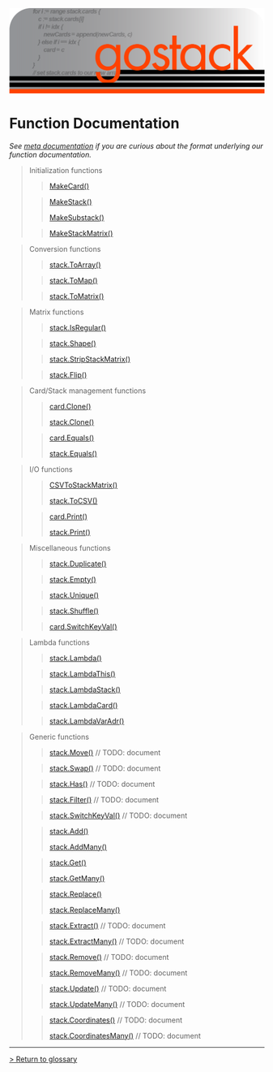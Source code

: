 ![Banner](../images/gostack_SmallerTransparent.png)

 <h1>Function Documentation</h1>

 *See [meta documentation](metaAPI.md) if you are curious about the format underlying our function documentation.*

 > Initialization functions
 >> [MakeCard()](functions/MakeCard.md)
 >
 >> [MakeStack()](functions/MakeStack.md)
 >>
 >> [MakeSubstack()](functions/MakeSubstack.md)
 > 
 >> [MakeStackMatrix()](functions/MakeStackMatrix.md)

 > Conversion functions
 >> [stack.ToArray()](functions/stack_ToArray.md)
 >
 >> [stack.ToMap()](functions/stack_ToMap.md)
 >
 >> [stack.ToMatrix()](functions/stack_ToMatrix.md)
 
 > Matrix functions
 >> [stack.IsRegular()](functions/stack_IsRegular.md)
 >
 >> [stack.Shape()](functions/stack_Shape.md)
 >
 >> [stack.StripStackMatrix()](functions/stack_StripStackMatrix.md)
 >
 >> [stack.Flip()](functions/stack_Flip.md)
 
 > Card/Stack management functions
 >> [card.Clone()](functions/card_Clone.md)
 >>
 >> [stack.Clone()](functions/stack_Clone.md)
 >
 >> [card.Equals()](functions/card_Equals.md)
 >>
 >> [stack.Equals()](functions/stack_Equals.md)
 
 > I/O functions
 >> [CSVToStackMatrix()](functions/CSVToStackMatrix.md)
 >>
 >> [stack.ToCSV()](functions/stack_ToCSV.md)
 >
 >> [card.Print()](functions/card_Print.md)
 >>
 >> [stack.Print()](functions/stack_Print.md)

 > Miscellaneous functions
 >> [stack.Duplicate()](functions/stack_Duplicate.md)
 >
 >> [stack.Empty()](functions/stack_Empty.md)
 >
 >> [stack.Unique()](functions/stack_Unique.md)
 >
 >> [stack.Shuffle()](functions/stack_Shuffle.md)
 >
 >> [card.SwitchKeyVal()](functions/card_SwitchKeyVal.md)
 
 > Lambda functions
 >> [stack.Lambda()](functions/stack_Lambda.md)
 >
 >> [stack.LambdaThis()](functions/stack_Lambda.md)
 >
 >> [stack.LambdaStack()](functions/stack_Lambda.md)
 >
 >> [stack.LambdaCard()](functions/stack_Lambda.md)
 >
 >> [stack.LambdaVarAdr()](functions/stack_Lambda.md)
 
 > Generic functions
 >> [stack.Move()](functions/stack_Move.md) // TODO: document
 >
 >> [stack.Swap()](functions/stack_Swap.md) // TODO: document
 >
 >> [stack.Has()](functions/stack_Has.md) // TODO: document
 >
 >> [stack.Filter()](functions/stack_Filter.md) // TODO: document
 >
 >> [stack.SwitchKeyVal()](functions/stack_SwitchKeyVal.md) // TODO: document
 >
 >> [stack.Add()](functions/stack_Add.md)
 >>
 >> [stack.AddMany()](functions/stack_AddMany.md)
 >
 >> [stack.Get()](functions/stack_Get.md)
 >>
 >> [stack.GetMany()](functions/stack_GetMany.md)
 >
 >> [stack.Replace()](functions/stack_Replace.md)
 >>
 >> [stack.ReplaceMany()](functions/stack_ReplaceMany.md)
 >
 >> [stack.Extract()](functions/stack_Extract.md) // TODO: document
 >>
 >> [stack.ExtractMany()](functions/stack_ExtractMany.md) // TODO: document
 >
 >> [stack.Remove()](functions/stack_Remove.md) // TODO: document
 >>
 >> [stack.RemoveMany()](functions/stack_RemoveMany.md) // TODO: document
 >
 >> [stack.Update()](functions/stack_Update.md) // TODO: document
 >>
 >> [stack.UpdateMany()](functions/stack_UpdateMany.md) // TODO: document
 >
 >> [stack.Coordinates()](functions/stack_Coordinates.md) // TODO: document
 >>
 >> [stack.CoordinatesMany()](functions/stack_CoordinatesMany.md) // TODO: document

 ---

 [> Return to glossary](../README.md)